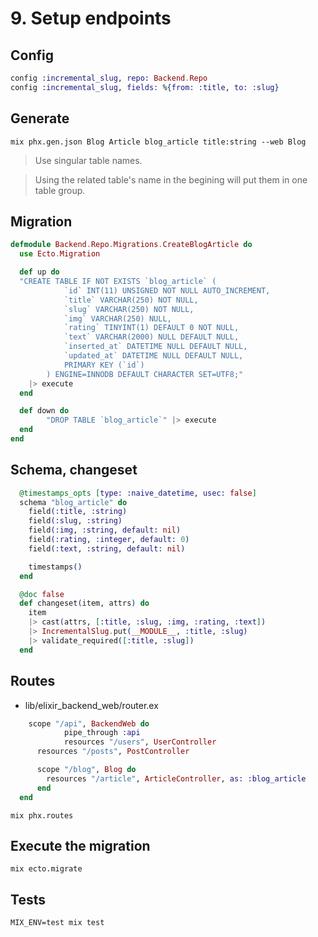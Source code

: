 # 9. Setup endpoints

## Config

```ex
config :incremental_slug, repo: Backend.Repo
config :incremental_slug, fields: %{from: :title, to: :slug}
```

## Generate

```shell
mix phx.gen.json Blog Article blog_article title:string --web Blog
```
> Use singular table names.

> Using the related table's name in the begining will put them in one table group.

## Migration

```ex
defmodule Backend.Repo.Migrations.CreateBlogArticle do
  use Ecto.Migration

  def up do
  "CREATE TABLE IF NOT EXISTS `blog_article` (
			`id` INT(11) UNSIGNED NOT NULL AUTO_INCREMENT,
			`title` VARCHAR(250) NOT NULL,
			`slug` VARCHAR(250) NOT NULL,
			`img` VARCHAR(250) NULL,
			`rating` TINYINT(1) DEFAULT 0 NOT NULL,
			`text` VARCHAR(2000) NULL DEFAULT NULL,
			`inserted_at` DATETIME NULL DEFAULT NULL,
			`updated_at` DATETIME NULL DEFAULT NULL,
			PRIMARY KEY (`id`)
		) ENGINE=INNODB DEFAULT CHARACTER SET=UTF8;"
    |> execute
  end

  def down do
		"DROP TABLE `blog_article`" |> execute
  end
end
```

## Schema, changeset

```ex
  @timestamps_opts [type: :naive_datetime, usec: false]
  schema "blog_article" do
    field(:title, :string)
    field(:slug, :string)
    field(:img, :string, default: nil)
    field(:rating, :integer, default: 0)
    field(:text, :string, default: nil)

    timestamps()
  end

  @doc false
  def changeset(item, attrs) do
    item
    |> cast(attrs, [:title, :slug, :img, :rating, :text])
    |> IncrementalSlug.put(__MODULE__, :title, :slug)
    |> validate_required([:title, :slug])
  end
```

## Routes


* lib/elixir_backend_web/router.ex

```ex
	scope "/api", BackendWeb do
			pipe_through :api
			resources "/users", UserController
      resources "/posts", PostController

      scope "/blog", Blog do
        resources "/article", ArticleController, as: :blog_article
      end
  end
```

```shell
mix phx.routes
```

## Execute the migration

```shell
mix ecto.migrate
```

## Tests

```shell
MIX_ENV=test mix test
```